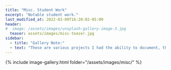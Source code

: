 ```yaml
---
title: "Misc. Student Work"
excerpt: "Notable student work."
last_modified_at: 2022-03-09T16:20:02-05:00
header:
#  image: /assets/images/unsplash-gallery-image-3.jpg
  teaser: assets/images/misc-teaser.jpg
sidebar:
  - title: "Gallery Note:"
  - text: "These are various projects I had the ability to document, there are many more awesome works that have fallen through the cracks, some day I will come back and clean things up with more info. If you want to see your work on here, send me some pictures or videos!"
---
```


{% include image-gallery.html folder="/assets/images/misc/" %}
